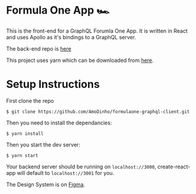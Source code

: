 # Formula One App 🏎


This is the front-end for a GraphQL Forumla One App. It is written in React and uses Apollo as it's bindings to a GraphQL server.

The back-end repo is [here](https://github.com/AmoDinho/formulaone-graphql/blob/master/README.md)


This project uses yarn which can be downloaded from [here](https://yarnpkg.com/en/).


# Setup Instructions

First clone the repo

```
$ git clone https://github.com/AmoDinho/formulaone-graphql-client.git 

```

Then you need to install the dependancies: 

```
$ yarn install
```


Then you start the dev server:

```
$ yarn start

```

Your backend server should be running on `localhost://3000`, create-react-app will default to `localhost://3001` for you.



The Design System is on [Figma](https://www.figma.com/file/CmYEyRWOtCuT2fgiTZrsNsMp/F1-App?node-id=0%3A1). 
